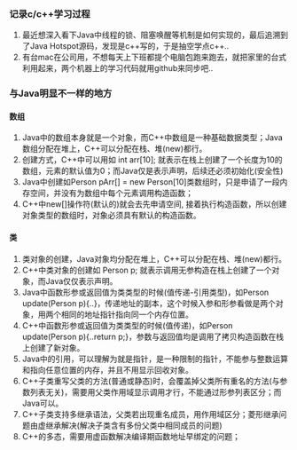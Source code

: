 ### 记录c/c++学习过程
1. 最近想深入看下Java中线程的锁、阻塞唤醒等机制是如何实现的，最后追溯到了Java Hotspot源码，发现是c++写的，于是抽空学点c++..
2. 有台mac在公司用，不想每天上下班都提个电脑包跑来跑去，就把家里的台式利用起来，两个机器上的学习代码就用github来同步吧..

### 与Java明显不一样的地方
#### 数组
1. Java中的数组本身就是一个对象，而C++中数组是一种基础数据类型；Java数组分配在堆上，C++可以分配在栈、堆(new)都行。
2. 创建方式，C++中可以用如 int arr[10]; 就表示在栈上创建了一个长度为10的数组，元素的默认值为0；而Java仅是表示声明，后续还必须初始化(安全性)
3. Java中创建如Person pArr[] = new Person[10]类数组时，只是申请了一段内存空间，并没有为数组中每个元素调用构造函数；
4. C++中new[]操作符(默认的)就会去先申请空间, 接着执行构造函数，所以创建对象类型的数组时，对象必须具有默认的构造函数。

#### 类
1. 类对象的创建，Java对象均分配在堆上，C++可以分配在栈、堆(new)都行。
2. C++中类对象的创建如 Person p; 就表示调用无参构造在栈上创建了一个对象，而Java仅仅表示声明。
3. Java中函数形参或返回值为类类型的时候(值传递-引用类型)，如Person update(Person p){..}，传递地址的副本，这个时候入参和形参看做是两个对象，用两个相同的地址指针指向同一个内存位置。
4. C++中函数形参或返回值为类类型的时候(值传递)，如Person update(Person p){..return p;}，参数与返回值均是调用了拷贝构造函数在栈上创建了新对象。
5. Java中的引用，可以理解为就是指针，是一种限制的指针，不能参与整数运算和指向任意位置的内存，并且不用显示回收对象。
6. C++子类重写父类的方法(普通或静态)时，会覆盖掉父类所有重名的方法(与参数列表无关)，需要用父类作用域显示调用才行，不能通过形参列表区分；而Java可以。
7. C++子类支持多继承语法，父类若出现重名成员，用作用域区分；菱形继承问题由虚继承解决(解决子类含有多份父类中相同成员的问题)
8. C++的多态，需要用虚函数解决编译期函数地址早绑定的问题；